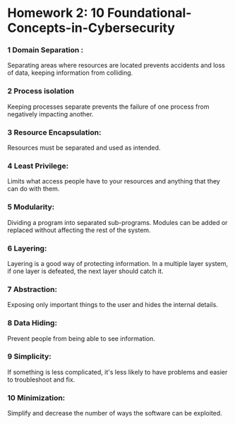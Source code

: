 # Homework 2: 10 Foundational-Concepts-in-Cybersecurity
### 1 Domain Separation :
Separating areas where resources are located prevents accidents and loss of data, keeping information from colliding.

### 2 Process isolation
 Keeping processes separate prevents the failure of one process from negatively impacting another.

### 3 Resource Encapsulation:
Resources must be separated and used as intended.
### 4 Least Privilege:
Limits what access people have to your resources and anything that they can do with them.
### 5 Modularity:
Dividing a program into separated sub-programs. Modules can be added or replaced without affecting the rest of the system.
### 6 Layering:
Layering is a good way of protecting information. In a multiple layer system, if one layer is defeated, the next layer should catch it.
### 7 Abstraction:
Exposing only important things to the user and hides the internal details.
### 8 Data Hiding:
Prevent people from being able to see information.
### 9 Simplicity:
If something is less complicated, it's less likely to have problems and easier to troubleshoot and fix.
### 10 Minimization:
Simplify and decrease the number of ways the software can be exploited.
